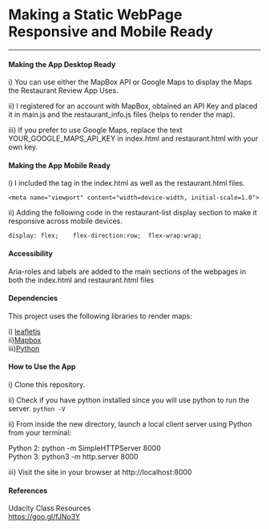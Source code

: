 # Making a Static WebPage Responsive and Mobile Ready
---

#### Making the App Desktop Ready 

i) You can use either the MapBox API or Google Maps to display the Maps the Restaurant Review App Uses.  

ii) I registered for an account with MapBox, obtained an API Key and placed it in main.js and the restaurant_info.js files (helps to render the map).  

iii) If you prefer to use Google Maps, replace the text  YOUR_GOOGLE_MAPS_API_KEY in index.html and restaurant.html with your own key.  


#### Making the App Mobile Ready
i) I included the <meta> tag in the index.html as well as the restaurant.html files.

`<meta name="viewport" content="width=device-width, initial-scale=1.0">`  

ii)  Adding the following code in the restaurant-list display section to make it responsive across mobile devices.

` display: flex;   
  flex-direction:row; 
  flex-wrap:wrap;  
`  
#### Accessibility
Aria-roles and labels are added to the main sections of the webpages in both the index.html and restaurant.html files

#### Dependencies 
This project uses the following libraries to render maps:   
   
i) [leafletjs](https://leafletjs.com/)  
ii)[Mapbox](https://www.mapbox.com/)  
iii)[Python](https://www.python.org/)

#### How to Use the App

i) Clone this repository.  

ii) Check if you have python installed since you will use python to run the server. 
        `python -V`  

ii) From inside the new directory, launch a local client server using Python from your terminal: 
     
Python 2: python -m SimpleHTTPServer 8000   
Python 3: python3 -m http.server 8000  

iii) Visit the site in your browser at http://localhost:8000



#### References
Udacity Class Resources  
https://goo.gl/fJNo3Y


